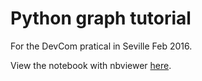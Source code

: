 # Python graph tutorial

For the DevCom pratical in Seville Feb 2016.

View the notebook with nbviewer
[here](http://nbviewer.jupyter.org/github/simonvh/devcomvis/blob/master/graphs_in_python.ipynb).
